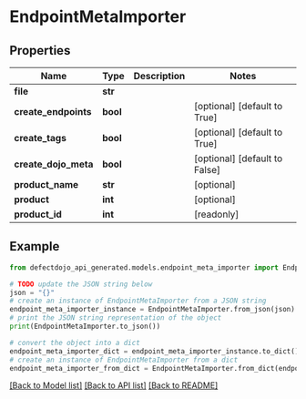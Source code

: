 # EndpointMetaImporter


## Properties

Name | Type | Description | Notes
------------ | ------------- | ------------- | -------------
**file** | **str** |  | 
**create_endpoints** | **bool** |  | [optional] [default to True]
**create_tags** | **bool** |  | [optional] [default to True]
**create_dojo_meta** | **bool** |  | [optional] [default to False]
**product_name** | **str** |  | [optional] 
**product** | **int** |  | [optional] 
**product_id** | **int** |  | [readonly] 

## Example

```python
from defectdojo_api_generated.models.endpoint_meta_importer import EndpointMetaImporter

# TODO update the JSON string below
json = "{}"
# create an instance of EndpointMetaImporter from a JSON string
endpoint_meta_importer_instance = EndpointMetaImporter.from_json(json)
# print the JSON string representation of the object
print(EndpointMetaImporter.to_json())

# convert the object into a dict
endpoint_meta_importer_dict = endpoint_meta_importer_instance.to_dict()
# create an instance of EndpointMetaImporter from a dict
endpoint_meta_importer_from_dict = EndpointMetaImporter.from_dict(endpoint_meta_importer_dict)
```
[[Back to Model list]](../README.md#documentation-for-models) [[Back to API list]](../README.md#documentation-for-api-endpoints) [[Back to README]](../README.md)


